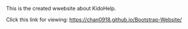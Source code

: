 This is the created wwebsite about KidoHelp.

Click this link for viewing: https://chan0918.github.io/Bootstrap-Website/
